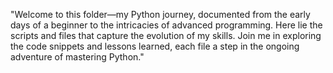 "Welcome to this folder—my Python journey, documented from the early days of a beginner to the intricacies of advanced programming. Here lie the scripts and files that capture the evolution of my skills. Join me in exploring the code snippets and lessons learned, each file a step in the ongoing adventure of mastering Python."
